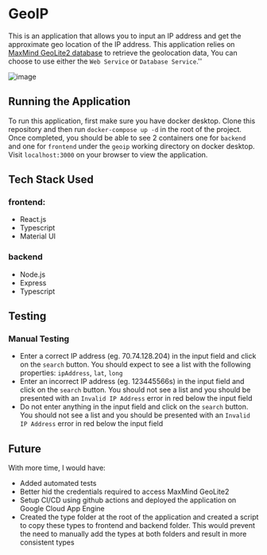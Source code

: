 # GeoIP

This is an application that allows you to input an IP address and get the approximate geo location of the IP address. This application relies on [MaxMind GeoLite2 database](https://dev.maxmind.com/geoip/geoip2/geolite2/) to retrieve the geolocation data, You can choose to use either the `Web Service` or `Database Service`.''

![image](https://user-images.githubusercontent.com/22065489/153741720-6c993abc-4488-4140-8b26-6f7114c4a0b9.png)

## Running the Application
To run this application, first make sure you have docker desktop. Clone this repository and then run `docker-compose up -d` in the root of the project. Once completed, you should be able to see 2 containers one for `backend` and one for `frontend` under the `geoip` working directory on docker desktop. Visit `localhost:3000` on your browser to view the application.

## Tech Stack Used
### frontend:

 - React.js
 - Typescript
 - Material UI
### backend
 - Node.js
 - Express
 - Typescript

## Testing
### Manual Testing

 - Enter a correct IP address (eg. 70.74.128.204) in the input field and click on the `search` button. You should expect to see a list with the following properties: `ipAddress`, `lat`, `long`
 - Enter an incorrect IP address (eg. 123445566s) in the input field and click on the `search` button. You should not see a list and you should be presented with an `Invalid IP Address` error in red below the input field
 - Do not enter anything in the input field and click on the `search` button. You should not see a list and you should be presented with an `Invalid IP Address` error in red below the input field

## Future

With more time, I would have:

 - Added automated tests
 - Better hid the credentials required to access MaxMind GeoLite2 
 - Setup CI/CD using github actions and deployed the application on Google Cloud App Engine
 - Created the type folder at the root of the application and created a script to copy these types to frontend and backend folder. This would prevent the need to manually add the types at both folders and result in more consistent types
